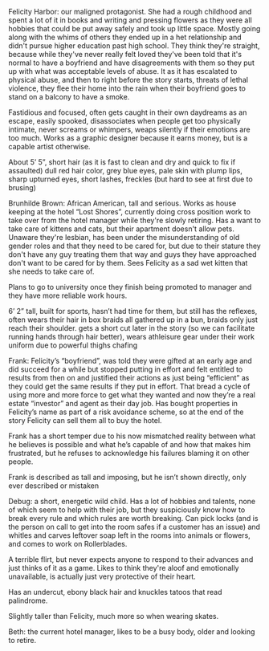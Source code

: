 Felicity Harbor: our maligned protagonist. She had a rough childhood and spent a lot of it in books and writing and pressing flowers as they were all hobbies that could be put away safely and took up little space. Mostly going along with the whims of others they ended up in a het relationship and didn't pursue higher education past high school. They think they're straight, because while they've never really felt loved they've been told that it's normal to have a boyfriend and have disagreements with them so they put up with what was acceptable levels of abuse. It as it has escalated to physical abuse, and then to right before the story starts, threats of lethal violence, they flee their home into the rain when their boyfriend goes to stand on a balcony to have a smoke.

Fastidious and focused, often gets caught in their own daydreams as an escape, easily spooked, disassociates when people get too physically intimate, never screams or whimpers, weaps silently if their emotions are too much. Works as a graphic designer because it earns money, but is a capable artist otherwise.

About 5’ 5”, short hair (as it is fast to clean and dry and quick to fix if assaulted) dull red hair color, grey blue eyes, pale skin with plump lips, sharp upturned eyes, short lashes, freckles (but hard to see at first due to brusing)

Brunhilde Brown: African American, tall and serious. Works as house keeping at the hotel “Lost Shores”, currently doing cross position work to take over from the hotel manager while they're slowly retiring. Has a want to take care of kittens and cats, but their apartment doesn't allow pets. Unaware they're lesbian, has been under the misunderstanding of old gender roles and that they need to be cared for, but due to their stature they don't have any guy treating them that way and guys they have approached don't want to be cared for by them. Sees Felicity as a sad wet kitten that she needs to take care of.

Plans to go to university once they finish being promoted to manager and they have more reliable work hours.

6’ 2” tall, built for sports, hasn’t had time for them, but still has the reflexes, often wears their hair in box braids all gathered up in a bun, braids only just reach their shoulder. gets a short cut later in the story (so we can facilitate running hands through hair better), wears athleisure gear under their work uniform due to powerful thighs chafing

Frank: Felicity’s “boyfriend”, was told they were gifted at an early age and did succeed for a while but stopped putting in effort and felt entitled to results from then on and justified their actions as just being “efficient” as they could get the same results if they put in effort. That bread a cycle of using more and more force to get what they wanted and now they’re a real estate “investor” and agent as their day job. Has bought properties in Felicity’s name as part of a risk avoidance scheme, so at the end of the story Felicity can sell them all to buy the hotel.

Frank has a short temper due to his now mismatched reality between what he believes is possible and what he’s capable of and how that makes him frustrated, but he refuses to acknowledge his failures blaming it on other people.

Frank is described as tall and imposing, but he isn’t shown directly, only ever described or mistaken

Debug: a short, energetic wild child. Has a lot of hobbies and talents, none of which seem to help with their job, but they suspiciously know how to break every rule and which rules are worth breaking. Can pick locks (and is the person on call to get into the room safes if a customer has an issue) and whitles and carves leftover soap left in the rooms into animals or flowers, and comes to work on Rollerblades.

A terrible flirt, but never expects anyone to respond to their advances and just thinks of it as a game. Likes to think they're aloof and emotionally unavailable, is actually just very protective of their heart.

Has an undercut, ebony black hair and knuckles tatoos that read palindrome.

Slightly taller than Felicity, much more so when wearing skates.

Beth: the current hotel manager, likes to be a busy body, older and looking to retire.